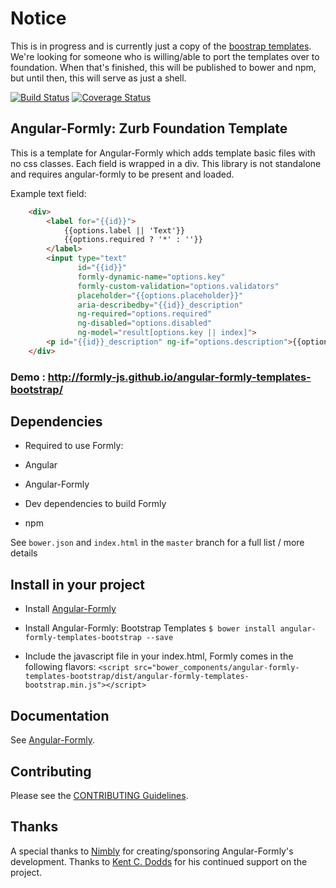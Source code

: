 # Notice

This is in progress and is currently just a copy of the [boostrap templates](https://github.com/formly-js/angular-formly-templates-bootstrap). We're looking for someone who is willing/able to port the templates over to foundation. When that's finished, this will be published to bower and npm, but until then, this will serve as just a shell.

[![Build Status](https://travis-ci.org/formly-js/angular-formly.svg)](https://travis-ci.org/formly-js/angular-formly)
[![Coverage Status](https://img.shields.io/coveralls/formly-js/angular-formly.svg)](https://coveralls.io/r/formly-js/angular-formly)

## Angular-Formly: Zurb Foundation Template
This is a template for Angular-Formly which adds template basic files with no css classes. Each field is wrapped in a div. This library is not standalone and requires angular-formly to be present and loaded.

Example text field:
```html
	<div>
		<label for="{{id}}">
			{{options.label || 'Text'}}
			{{options.required ? '*' : ''}}
		</label>
		<input type="text"
		       id="{{id}}"
		       formly-dynamic-name="options.key"
		       formly-custom-validation="options.validators"
		       placeholder="{{options.placeholder}}"
		       aria-describedby="{{id}}_description"
		       ng-required="options.required"
		       ng-disabled="options.disabled"
		       ng-model="result[options.key || index]">
		<p id="{{id}}_description" ng-if="options.description">{{options.description}}</p>
	</div>
```

### Demo : http://formly-js.github.io/angular-formly-templates-bootstrap/

## Dependencies
- Required to use Formly:
 - Angular
 - Angular-Formly

- Dev dependencies to build Formly
 - npm


See `bower.json` and `index.html` in the `master` branch for a full list / more details

## Install in your project
- Install [Angular-Formly](https://github.com/formly-js/angular-formly)

- Install Angular-Formly: Bootstrap Templates
 `$ bower install angular-formly-templates-bootstrap --save`

- Include the javascript file in your index.html, Formly comes in the following flavors:
 `<script src="bower_components/angular-formly-templates-bootstrap/dist/angular-formly-templates-bootstrap.min.js"></script>`

## Documentation

See [Angular-Formly](https://github.com/formly-js/angular-formly).

## Contributing

Please see the [CONTRIBUTING Guidelines](CONTRIBUTING.md).

## Thanks

A special thanks to [Nimbly](http://gonimbly.com) for creating/sponsoring Angular-Formly's development.
Thanks to [Kent C. Dodds](https://github.com/kentcdodds) for his continued support on the project.
